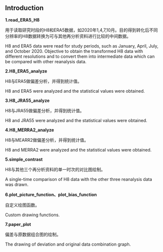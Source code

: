 ## Introduction

**1.read_ERA5_H8**

用于读取研究时段的H8和ERA5数据，如2020年1,4,7,10月。目的得到转化后不同分辨率的H8数据转换为可与其他再分析资料进行比较的中间数据。

 H8 and ERA5 data were read for study periods, such as January, April, July, and October 2020. Objective to obtain the transformed H8 data with different resolutions and to convert them into intermediate data which can be compared with other reanalysis data.

**2.H8_ERA5_analyze**

H8与ERA5做偏差分析，并得到统计值。

 H8 and ERA5 were analyzed and the statistical values were obtained. 

**3.H8_JRA55_analyze**

H8与JRA55做偏差分析，并得到统计值。

 H8 and JRA55 were analyzed and the statistical values were obtained. 

**4.H8_MERRA2_analyze**

H8与MEARR2做偏差分析，并得到统计值。

 H8 and MERRA2 were analyzed and the statistical values were obtained. 

**5.simple_contrast**

H8与其他三个再分析资料的单一时次的对比图绘制。

 A single-time comparison of H8 data with the other three reanalysis data was drawn. 

**6.plot_picture_function、plot_bias_function**

自定义绘图函数。

 Custom drawing functions. 

**7.paper_plot**

偏差与原数据组合图的绘制。 

The drawing of deviation and original data combination graph. 